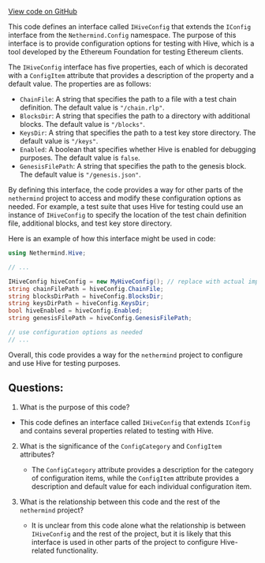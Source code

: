 [View code on GitHub](https://github.com/nethermindeth/nethermind/Nethermind.Hive/IHiveConfig.cs)

This code defines an interface called `IHiveConfig` that extends the `IConfig` interface from the `Nethermind.Config` namespace. The purpose of this interface is to provide configuration options for testing with Hive, which is a tool developed by the Ethereum Foundation for testing Ethereum clients. 

The `IHiveConfig` interface has five properties, each of which is decorated with a `ConfigItem` attribute that provides a description of the property and a default value. The properties are as follows:

- `ChainFile`: A string that specifies the path to a file with a test chain definition. The default value is `"/chain.rlp"`.
- `BlocksDir`: A string that specifies the path to a directory with additional blocks. The default value is `"/blocks"`.
- `KeysDir`: A string that specifies the path to a test key store directory. The default value is `"/keys"`.
- `Enabled`: A boolean that specifies whether Hive is enabled for debugging purposes. The default value is `false`.
- `GenesisFilePath`: A string that specifies the path to the genesis block. The default value is `"/genesis.json"`.

By defining this interface, the code provides a way for other parts of the `nethermind` project to access and modify these configuration options as needed. For example, a test suite that uses Hive for testing could use an instance of `IHiveConfig` to specify the location of the test chain definition file, additional blocks, and test key store directory. 

Here is an example of how this interface might be used in code:

```csharp
using Nethermind.Hive;

// ...

IHiveConfig hiveConfig = new MyHiveConfig(); // replace with actual implementation
string chainFilePath = hiveConfig.ChainFile;
string blocksDirPath = hiveConfig.BlocksDir;
string keysDirPath = hiveConfig.KeysDir;
bool hiveEnabled = hiveConfig.Enabled;
string genesisFilePath = hiveConfig.GenesisFilePath;

// use configuration options as needed
// ...
```

Overall, this code provides a way for the `nethermind` project to configure and use Hive for testing purposes.
## Questions: 
 1. What is the purpose of this code?
   - This code defines an interface called `IHiveConfig` that extends `IConfig` and contains several properties related to testing with Hive.

2. What is the significance of the `ConfigCategory` and `ConfigItem` attributes?
   - The `ConfigCategory` attribute provides a description for the category of configuration items, while the `ConfigItem` attribute provides a description and default value for each individual configuration item.

3. What is the relationship between this code and the rest of the `nethermind` project?
   - It is unclear from this code alone what the relationship is between `IHiveConfig` and the rest of the project, but it is likely that this interface is used in other parts of the project to configure Hive-related functionality.
